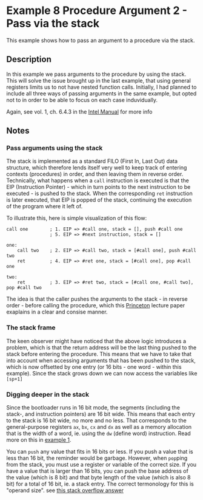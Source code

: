 # Example 8 Procedure Argument 2 - Pass via the stack

This example shows how to pass an argument to a procedure via the stack.

## Description

In this example we pass arguments to the procedure by using the stack. This will solve the issue brought up in the last example, that using general registers limits us to not have nested function calls. Initially, I had planned to include all three ways of passing arguments in the same example, but opted not to in order to be able to focus on each case induvidually.

Again, see vol. 1, ch. 6.4.3 in the [Intel Manual][intel] for more info

## Notes

### Pass arguments using the stack

The stack is implemented as a standard FILO (First In, Last Out) data structure, which therefore lends itself very well to keep track of entering contexts (procedures) in order, and then leaving them in reverse order. Technically, what happens when a `call` instruction is executed is that the EIP (Instruction Pointer) - which in turn points to the next instruction to be executed - is pushed to the stack. When the corresponding `ret` instruction is later executed, that EIP is popped of the stack, continuing the execution of the program where it left of.

To illustrate this, here is simple visualization of this flow:

```x86asm
call one        ; 1. EIP => #call one, stack = [], push #call one
                ; 5. EIP => #next instruction, stack = []

one:
    call two    ; 2. EIP => #call two, stack = [#call one], push #call two
    ret         ; 4. EIP => #ret one, stack = [#call one], pop #call one

two:
    ret         ; 3. EIP => #ret two, stack = [#call one, #call two], pop #call two
```

The idea is that the caller pushes the arguments to the stack - in reverse order - before calling the procedure, which this [Princeton] lecture paper exaplains in a clear and consise manner.

### The stack frame

The keen observer might have noticed that the above logic introduces a problem, which is that the return address will be the last thing pushed to the stack before entering the procedure. This means that we have to take that into account when accessing arguments that has been pushed to the stack, which is now offsetted by one entry (or 16 bits - one word - within this example). Since the stack grows down we can now access the variables like `[sp+1]`



### Digging deeper in the stack

Since the bootloader runs in 16 bit mode, the segments (including the stack-, and instruction pointers) are 16 bit wide. This means that each entry to the stack is 16 bit wide, no more and no less. That corresponds to the general-purpose registers `ax`, `bx`, `cx` and `dx` as well as a memory allocation that is the width of a word, ie. using the `dw` (define word) instruction. Read more on this in [example 1].

You can `push` any value that fits in 16 bits or less. If you push a value that is less than 16 bit, the reminder would be garbage. However, when `pop`ping from the stack, you must use a register or variable of the correct size. If you have a value that is larger than 16 bits, you can push the base address of the value (which is 8 bit) and that byte length of the value (which is also 8 bit) for a total of 16 bit, ie. a stack entry. The correct termonology for this is "operand size". see [this stack overflow answer][SO 1]

[intel]: https://software.intel.com/content/www/us/en/develop/download/
[Princeton]: https://www.cs.princeton.edu/courses/archive/spring11/cos217/lectures/15AssemblyFunctions.pdf
[example 1]: ../001_header/001_header.md#dx
[SO 1]: https://stackoverflow.com/a/45134007/3303776
[SO 2]: https://stackoverflow.com/a/1395934/3303776